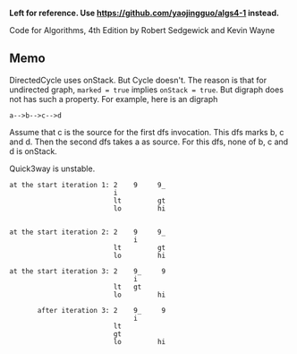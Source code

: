 __Left for reference. Use https://github.com/yaojingguo/algs4-1 instead.__

Code for Algorithms, 4th Edition by Robert Sedgewick and Kevin Wayne

## Memo
DirectedCycle uses onStack. But Cycle doesn't. The reason is that for undirected
graph, `marked = true` implies `onStack = true`. But digraph does not has such a
property. For example, here is an digraph


```
a-->b-->c-->d
```

Assume that c is the source for the first dfs invocation. This dfs marks b, c
and d. Then the second dfs takes a as source. For this dfs, none of b, c and d
is onStack.

Quick3way is unstable.

```
at the start iteration 1: 2    9     9_
                          i          
                          lt         gt
                          lo         hi


at the start iteration 2: 2    9     9_
                               i          
                          lt         gt
                          lo         hi

at the start iteration 3: 2    9_     9
                               i          
                          lt   gt
                          lo         hi

       after iteration 3: 2    9_     9
                               i          
                          lt   
                          gt
                          lo         hi
```
